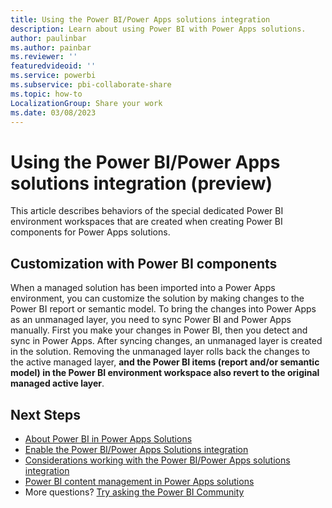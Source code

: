 ```yaml
---
title: Using the Power BI/Power Apps solutions integration
description: Learn about using Power BI with Power Apps solutions.
author: paulinbar
ms.author: painbar
ms.reviewer: ''
featuredvideoid: ''
ms.service: powerbi
ms.subservice: pbi-collaborate-share
ms.topic: how-to
LocalizationGroup: Share your work
ms.date: 03/08/2023
---
```


# Using the Power BI/Power Apps solutions integration (preview)

This article describes behaviors of the special dedicated Power BI environment workspaces that are created when creating Power BI components for Power Apps solutions.

## Customization with Power BI components

When a managed solution has been imported into a Power Apps environment, you can customize the solution by making changes to the Power BI report or semantic model. To bring the changes into Power Apps as an unmanaged layer, you need to sync Power BI and Power Apps manually. First you make your changes in Power BI, then you detect and sync in Power Apps. After syncing changes, an unmanaged layer is created in the solution. Removing the unmanaged layer rolls back the changes to the active managed layer, **and the Power BI items (report and/or semantic model) in the Power BI environment workspace also revert to the original managed active layer**. 

## Next Steps

* [About Power BI in Power Apps Solutions](./service-power-bi-powerapps-integration-about.md)
* [Enable the Power BI/Power Apps Solutions integration](./service-power-bi-powerapps-integration-enable.md)
* [Considerations working with the Power BI/Power Apps solutions integration](./service-power-bi-powerapps-integration-considerations.md)
* [Power BI content management in Power Apps solutions](/power-apps/maker/model-driven-apps/power-bi-content-management-power-apps-solutions)
* More questions? [Try asking the Power BI Community](https://community.powerbi.com/)